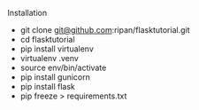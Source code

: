 Installation
- git clone git@github.com:ripan/flasktutorial.git
- cd flasktutorial
- pip install virtualenv
- virtualenv .venv
- source env/bin/activate
- pip install gunicorn
- pip install flask
- pip freeze > requirements.txt
